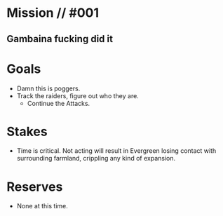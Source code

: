 # Mission // #001
## Gambaina fucking did it
# Goals
- Damn this is poggers.
- Track the raiders, figure out who they are.
  - Continue the Attacks.

# Stakes
- Time is critical. Not acting will result in Evergreen losing contact with surrounding farmland, crippling any kind of expansion.

# Reserves
- None at this time.
